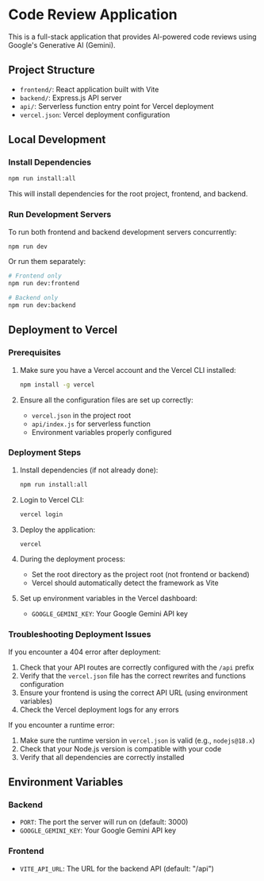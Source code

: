 # Code Review Application

This is a full-stack application that provides AI-powered code reviews using Google's Generative AI (Gemini).

## Project Structure

- `frontend/`: React application built with Vite
- `backend/`: Express.js API server
- `api/`: Serverless function entry point for Vercel deployment
- `vercel.json`: Vercel deployment configuration

## Local Development

### Install Dependencies

```bash
npm run install:all
```

This will install dependencies for the root project, frontend, and backend.

### Run Development Servers

To run both frontend and backend development servers concurrently:

```bash
npm run dev
```

Or run them separately:

```bash
# Frontend only
npm run dev:frontend

# Backend only
npm run dev:backend
```

## Deployment to Vercel

### Prerequisites

1. Make sure you have a Vercel account and the Vercel CLI installed:

   ```bash
   npm install -g vercel
   ```

2. Ensure all the configuration files are set up correctly:
   - `vercel.json` in the project root
   - `api/index.js` for serverless function
   - Environment variables properly configured

### Deployment Steps

1. Install dependencies (if not already done):

   ```bash
   npm run install:all
   ```

2. Login to Vercel CLI:

   ```bash
   vercel login
   ```

3. Deploy the application:

   ```bash
   vercel
   ```

4. During the deployment process:

   - Set the root directory as the project root (not frontend or backend)
   - Vercel should automatically detect the framework as Vite

5. Set up environment variables in the Vercel dashboard:
   - `GOOGLE_GEMINI_KEY`: Your Google Gemini API key

### Troubleshooting Deployment Issues

If you encounter a 404 error after deployment:

1. Check that your API routes are correctly configured with the `/api` prefix
2. Verify that the `vercel.json` file has the correct rewrites and functions configuration
3. Ensure your frontend is using the correct API URL (using environment variables)
4. Check the Vercel deployment logs for any errors

If you encounter a runtime error:

1. Make sure the runtime version in `vercel.json` is valid (e.g., `nodejs@18.x`)
2. Check that your Node.js version is compatible with your code
3. Verify that all dependencies are correctly installed

## Environment Variables

### Backend

- `PORT`: The port the server will run on (default: 3000)
- `GOOGLE_GEMINI_KEY`: Your Google Gemini API key

### Frontend

- `VITE_API_URL`: The URL for the backend API (default: "/api")
